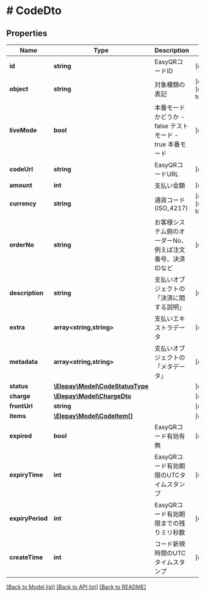# # CodeDto

## Properties

Name | Type | Description | Notes
------------ | ------------- | ------------- | -------------
**id** | **string** | EasyQRコードID | [optional]
**object** | **string** | 対象種類の表記 | [optional] [default to 'code']
**liveMode** | **bool** | 本番モードかどうか - false テストモード - true 本番モード | [optional]
**codeUrl** | **string** | EasyQRコードURL | [optional]
**amount** | **int** | 支払い金額 | [optional]
**currency** | **string** | 通貨コード (ISO_4217) | [optional] [default to 'JPY']
**orderNo** | **string** | お客様システム側のオーダーNo、例えば注文番号、決済IDなど | [optional]
**description** | **string** | 支払いオブジェクトの「決済に関する説明」 | [optional]
**extra** | **array<string,string>** | 支払いエキストラデータ | [optional]
**metadata** | **array<string,string>** | 支払いオブジェクトの「メタデータ」 | [optional]
**status** | [**\Elepay\Model\CodeStatusType**](CodeStatusType.md) |  | [optional]
**charge** | [**\Elepay\Model\ChargeDto**](ChargeDto.md) |  | [optional]
**frontUrl** | **string** |  | [optional]
**items** | [**\Elepay\Model\CodeItem[]**](CodeItem.md) |  | [optional]
**expired** | **bool** | EasyQRコード有効有無 | [optional]
**expiryTime** | **int** | EasyQRコード有効期限のUTCタイムスタンプ | [optional]
**expiryPeriod** | **int** | EasyQRコード有効期限までの残りミリ秒数 | [optional]
**createTime** | **int** | コード新規時間のUTCタイムスタンプ | [optional]

[[Back to Model list]](../../README.md#models) [[Back to API list]](../../README.md#endpoints) [[Back to README]](../../README.md)

